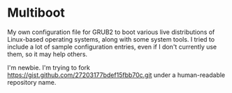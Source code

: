 # Multiboot
My own configuration file for GRUB2 to boot various live distributions of Linux-based operating systems, along with some system tools. I tried to include a lot of sample configuration entries, even if I don't currently use them, so it may help others. 

I'm newbie. I'm trying to fork https://gist.github.com/27203177bdef15fbb70c.git under a human-readable repository name.
